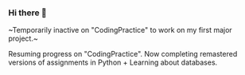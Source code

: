 ### Hi there 👋

~Temporarily inactive on "CodingPractice" to work on my first major project.~

Resuming progress on "CodingPractice". Now completing remastered versions of assignments in Python + Learning about databases.

